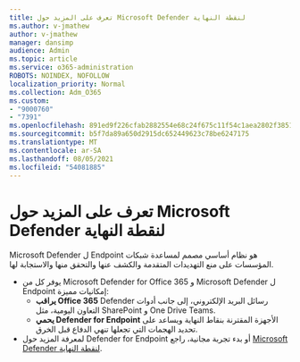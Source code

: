 ```yaml
---
title: تعرف على المزيد حول Microsoft Defender لنقطة النهاية
ms.author: v-jmathew
author: v-jmathew
manager: dansimp
audience: Admin
ms.topic: article
ms.service: o365-administration
ROBOTS: NOINDEX, NOFOLLOW
localization_priority: Normal
ms.collection: Adm_O365
ms.custom:
- "9000760"
- "7391"
ms.openlocfilehash: 891ed9f226cfab2882554e68c24f675c11f54c1aea2802f3851d42630af80df8
ms.sourcegitcommit: b5f7da89a650d2915dc652449623c78be6247175
ms.translationtype: MT
ms.contentlocale: ar-SA
ms.lasthandoff: 08/05/2021
ms.locfileid: "54081885"
---
```

# <a name="learn-more-about-microsoft-defender-for-endpoint"></a>تعرف على المزيد حول Microsoft Defender لنقطة النهاية

Microsoft Defender ل Endpoint هو نظام أساسي مصمم لمساعدة شبكات المؤسسات على منع التهديدات المتقدمة والكشف عنها والتحقق منها والاستجابة لها.

- يوفر كل من Microsoft Defender for Office 365 و Microsoft Defender ل Endpoint إمكانيات مميزة:
  - **يراقب Office 365** Defender رسائل البريد الإلكتروني، إلى جانب أدوات التعاون اليومية، مثل SharePoint و One Drive Teams.
  - **يحمي Defender for Endpoint** الأجهزة المقترنة بنقاط النهاية ويساعد على تحديد الهجمات التي تجعلها تنهي الدفاع قبل الخرق.
- لمعرفة المزيد حول Defender for Endpoint أو بدء تجربة مجانية، راجع [Microsoft Defender لنقطة النهاية](https://go.microsoft.com/fwlink/?linkid=2094113).
